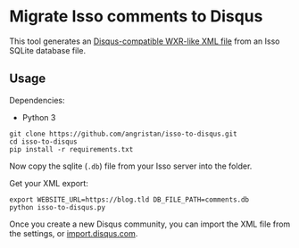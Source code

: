 # Migrate Isso comments to Disqus

This tool generates an [Disqus-compatible WXR-like XML file](https://help.disqus.com/en/articles/1717222-custom-xml-import-format) from an Isso SQLite database file.

## Usage

Dependencies:

* Python 3

```
git clone https://github.com/angristan/isso-to-disqus.git
cd isso-to-disqus
pip install -r requirements.txt
```

Now copy the sqlite (`.db`) file from your Isso server into the folder.

Get your XML export:

```
export WEBSITE_URL=https://blog.tld DB_FILE_PATH=comments.db
python isso-to-disqus.py
```

Once you create a new Disqus community, you can import the XML file from the settings, or [import.disqus.com](https://import.disqus.com/).
